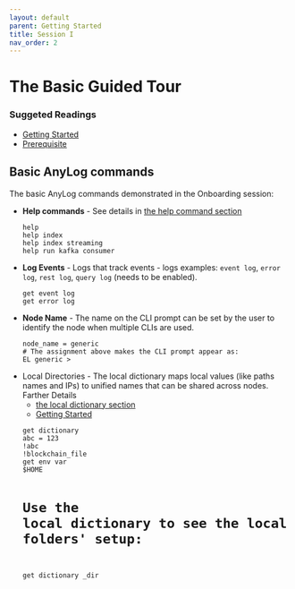 ```yaml
---
layout: default
parent: Getting Started
title: Session I
nav_order: 2
---
```

# The Basic Guided Tour

### Suggeted Readings
* [Getting Started](..%2Fgetting_started.md)
* [Prerequisite](prerequisite.md)

## Basic AnyLog commands

The basic AnyLog commands demonstrated in the Onboarding session:

<ul>
    <li><b>Help commands</b> - See details in <a href="https://github.com/AnyLog-co/documentation/blob/master/getting%20started.md#the-help-command" target="blank">the help command section</a>
        <pre class="code-frame"><code class="language-anylog">help
help index
help index streaming
help run kafka consumer</code></pre></li>
    <li><b>Log Events</b> - Logs that track events - logs examples: <code class="language-anylog">event log</code>, 
<code class="language-anylog">error log</code>, <code class="language-anylog">rest log</code>, 
<code class="language-anylog">query log</code> (needs to be enabled).
    <pre class="code-frame"><code class="language-anylog">get event log
get error log</code></pre>
</li>
    <li><b>Node Name</b> - The name on the CLI prompt can be set by the user to identify the node when multiple CLIs are used.
    <pre class="code-frame"><code class="language-anylog">node_name = generic
# The assignment above makes the CLI prompt appear as:
EL generic >
</code></pre>
</li>
    <li>Local Directories - The local dictionary maps local values (like paths names and IPs) to unified names that can 
be shared across nodes. Farther Details
    <ul>
        <li><a href="https://github.com/AnyLog-co/documentation/blob/master/dictionary.md#the-local-dictionary" target="_blank">the local dictionary section</a></li>
        <li><a href="..%2Fgetting_started.md/#nodes-directory-structure">Getting Started</a></li>
    </ul>
    <pre class="code-frame"><code class="language-anylog">get dictionary
abc = 123
!abc
!blockchain_file
get env var
$HOME

# Use the local dictionary to see the local folders' setup:
get dictionary _dir
</code></pre>
</li>
</ul>
